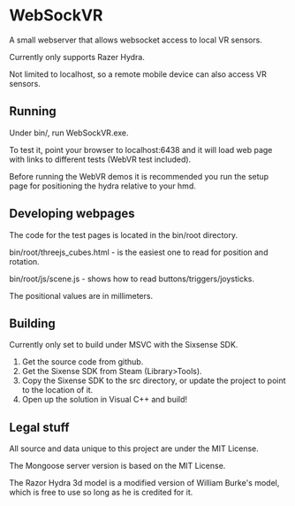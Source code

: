 
# WebSockVR

A small webserver that allows websocket access to local VR sensors.

Currently only supports Razer Hydra.

Not limited to localhost, so a remote mobile device can also access VR sensors.

## Running

Under bin/, run WebSockVR.exe.

To test it, point your browser to localhost:6438 and it will load web page with links to different tests (WebVR test included).

Before running the WebVR demos it is recommended you run the setup page for positioning the hydra relative to your hmd.

## Developing webpages

The code for the test pages is located in the bin/root directory.

bin/root/threejs_cubes.html - is the easiest one to read for position and rotation.

bin/root/js/scene.js - shows how to read buttons/triggers/joysticks.

The positional values are in millimeters.

## Building

Currently only set to build under MSVC with the Sixsense SDK.

1. Get the source code from github.
2. Get the Sixense SDK from Steam (Library>Tools).
3. Copy the Sixense SDK to the src directory, or update the project to point to the location of it.
4. Open up the solution in Visual C++ and build!

## Legal stuff

All source and data unique to this project are under the MIT License.

The Mongoose server version is based on the MIT License.

The Razor Hydra 3d model is a modified version of William Burke's model, which is free to use so long as he is credited for it.
